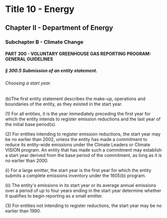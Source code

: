 
# Title 10 - Energy
## Chapter II - Department of Energy
### Subchapter B - Climate Change
#### PART 300 - VOLUNTARY GREENHOUSE GAS REPORTING PROGRAM: GENERAL GUIDELINES
##### § 300.5 Submission of an entity statement.
###### Choosing a start year.

(b)The first entity statement describes the make-up, operations and boundaries of the entity, as they existed in the start year.

(1) For all entities, it is the year immediately preceding the first year for which the entity intends to register emission reductions and the last year of the initial base period(s).

(2) For entities intending to register emission reductions, the start year may be no earlier than 2002, unless the entity has made a commitment to reduce its entity-wide emissions under the Climate Leaders or Climate VISION program. An entity that has made such a commitment may establish a start year derived from the base period of the commitment, as long as it is no earlier than 2000.

(i) For a large emitter, the start year is the first year for which the entity submits a complete emissions inventory under the 1605(b) program.

(ii) The entity's emissions in its start year or its average annual emissions over a period of up to four years ending in the start year determine whether it qualifies to begin reporting as a small emitter.

(3) For entities not intending to register reductions, the start year may be no earlier than 1990.
